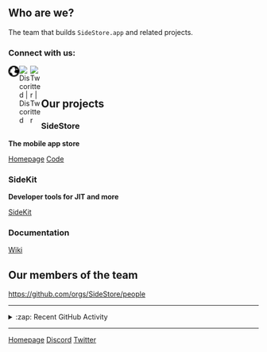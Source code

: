<!-- 
Docs: How to use GitHub README and actions to auto-generate embedded content.
https://github.com/anuraghazra/github-readme-stats
https://www.youtube.com/watch?v=n6d4KHSKqGk
https://github.com/rahuldkjain/github-profile-readme-generator
 -->

## Who are we?

The team that builds `SideStore.app` and related projects.

### Connect with us:

<!--
[![Website](https://img.shields.io/website?label=sidestore.io&style=for-the-badge&url=https://sidestore.io)](https://sidestore.io)
[![Twitter Follow](https://img.shields.io/twitter/follow/sidestore_io?color=1DA1F2&logo=twitter&style=for-the-badge)](https://twitter.com/intent/follow?original_referer=https%3A%2F%2Fgithub.com%2Fsidestore&screen_name=sidestore)
[![GitHub Followers](https://img.shields.io/github/followers/sidestore?style=for-the-badge)]()
[![GitHub Sponsors](https://img.shields.io/github/sponsors/sidestore?style=for-the-badge
)]() 
-->

[<img align="left" alt="sidestore.io" width="22px" src="https://raw.githubusercontent.com/iconic/open-iconic/master/svg/globe.svg" />][website]
[<img align="left" alt="Discord | Discord" width="22px" src="https://cdn.jsdelivr.net/npm/simple-icons@v3/icons/discord.svg" />][discord]
[<img align="left" alt="Twitter | Twitter" width="22px" src="https://cdn.jsdelivr.net/npm/simple-icons@v3/icons/twitter.svg" />][twitter]

<br />
<br />

## Our projects

### SideStore

__The mobile app store__

[Homepage][website]
[Code][git.sidestore]

### SideKit

__Developer tools for JIT and more__

[SideKit][git.sidekit]

### Documentation

[Wiki][wiki]

## Our members of the team

https://github.com/orgs/SideStore/people

---

<details>
  <summary>:zap: Recent GitHub Activity</summary>

<!--START_SECTION:activity-->
1. 🎉 Merged PR [#40](https://github.com/SideStore/sidestore.github.io/pull/40) in [SideStore/sidestore.github.io](https://github.com/SideStore/sidestore.github.io)
2. 🗣 Commented on [#40](https://github.com/SideStore/sidestore.github.io/issues/40) in [SideStore/sidestore.github.io](https://github.com/SideStore/sidestore.github.io)
3. 💪 Opened PR [#18](https://github.com/SideStore/apple-private-apis/pull/18) in [SideStore/apple-private-apis](https://github.com/SideStore/apple-private-apis)
4. 🗣 Commented on [#40](https://github.com/SideStore/sidestore.github.io/issues/40) in [SideStore/sidestore.github.io](https://github.com/SideStore/sidestore.github.io)
5. 💪 Opened PR [#40](https://github.com/SideStore/sidestore.github.io/pull/40) in [SideStore/sidestore.github.io](https://github.com/SideStore/sidestore.github.io)
6. 🗣 Commented on [#585](https://github.com/SideStore/SideStore/issues/585) in [SideStore/SideStore](https://github.com/SideStore/SideStore)
7. 🗣 Commented on [#588](https://github.com/SideStore/SideStore/issues/588) in [SideStore/SideStore](https://github.com/SideStore/SideStore)
8. ❗️ Closed issue [#588](https://github.com/SideStore/SideStore/issues/588) in [SideStore/SideStore](https://github.com/SideStore/SideStore)
9. ❗️ Closed issue [#591](https://github.com/SideStore/SideStore/issues/591) in [SideStore/SideStore](https://github.com/SideStore/SideStore)
10. ❗️ Closed issue [#33](https://github.com/SideStore/sidestore.github.io/issues/33) in [SideStore/sidestore.github.io](https://github.com/SideStore/sidestore.github.io)
11. 🗣 Commented on [#33](https://github.com/SideStore/sidestore.github.io/issues/33) in [SideStore/sidestore.github.io](https://github.com/SideStore/sidestore.github.io)
12. ❗️ Closed issue [#38](https://github.com/SideStore/sidestore.github.io/issues/38) in [SideStore/sidestore.github.io](https://github.com/SideStore/sidestore.github.io)
13. 🎉 Merged PR [#17](https://github.com/SideStore/apple-private-apis/pull/17) in [SideStore/apple-private-apis](https://github.com/SideStore/apple-private-apis)
14. 💪 Opened PR [#17](https://github.com/SideStore/apple-private-apis/pull/17) in [SideStore/apple-private-apis](https://github.com/SideStore/apple-private-apis)
15. 🗣 Commented on [#565](https://github.com/SideStore/SideStore/issues/565) in [SideStore/SideStore](https://github.com/SideStore/SideStore)
16. 🗣 Commented on [#565](https://github.com/SideStore/SideStore/issues/565) in [SideStore/SideStore](https://github.com/SideStore/SideStore)
17. 🎉 Merged PR [#39](https://github.com/SideStore/sidestore.github.io/pull/39) in [SideStore/sidestore.github.io](https://github.com/SideStore/sidestore.github.io)
18. 🗣 Commented on [#39](https://github.com/SideStore/sidestore.github.io/issues/39) in [SideStore/sidestore.github.io](https://github.com/SideStore/sidestore.github.io)
19. 💪 Opened PR [#39](https://github.com/SideStore/sidestore.github.io/pull/39) in [SideStore/sidestore.github.io](https://github.com/SideStore/sidestore.github.io)
20. 🗣 Commented on [#586](https://github.com/SideStore/SideStore/issues/586) in [SideStore/SideStore](https://github.com/SideStore/SideStore)
<!--END_SECTION:activity-->

</details>

---

[Homepage][patreon] [Discord][discord] [Twitter][twitter]

<!--
- [Patreon][patreon]
- [OpenCollective][opencollective]
- [YouTube][youtube]
-->

[website]: https://sidestore.io
[wiki]: https://wiki.sidestore.io
[twitter]: https://twitter.com/sidestore_io
[discord]: https://discord.gg/sidestore-949183273383395328
[youtube]: https://youtube.com/TODO
[patreon]: https://www.patreon.com/SideStore
[opencollective]: https://opencollective.com/TODO
[git.sidestore]: https://github.com/SideStore/SideStore/
[git.sidekit]: https://github.com/SideStore/SideKit

